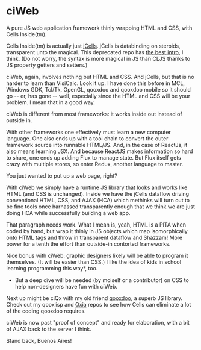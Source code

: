 # ciWeb
A pure JS web application framework thinly wrapping HTML and CSS, with Cells Inside(tm).

Cells Inside(tm) is actually just [jCells](https://github.com/kennytilton/jCells). jCells is databinding on steroids, transparent unto the magical. This deprecated repo has [the best intro](https://github.com/kennytilton/its-alive), I think. (Do not worry, the syntax is more magical in JS than CLJS thanks to JS property getters and setters.)

ciWeb, again, involves nothing but HTML and CSS. And jCells, but that is no harder to learn than VisiCalc. Look it up. I have done this before in MCL, Windows GDK, Tcl/Tk, OpenGL, qooxdoo and qooxdoo mobile so it should go -- er, has gone -- well, especially since the HTML and CSS will be your problem. I mean that in a good way.

ciWeb is different from most frameworks: it works inside out instead of outside in.

With other frameworks one effectively must learn a new computer language. One also ends up with a tool chain to convert the outer framework source into runnable HTML/JS. And, in the case of ReactJs, it also means learning JSX. And because ReactJS makes information so hard to share, one ends up adding Flux to manage state. But Flux itself gets crazy with multiple stores, so enter Redux, another language to master.

You just wanted to put up a web page, right?

With ciWeb we simply have a runtime JS library that looks and works like HTML (and CSS is unchanged). Inside we have the jCells dataflow driving conventional HTML, CSS, and AJAX (HCA) which methinks will turn out to be fine tools once harnassed transparently enough that we think we are just doing HCA while successfully building a web app. 

That paragraph needs work. What I mean is, yeah, HTML is a PITA when coded by hand, but wrap it thinly in JS objects which map isomorphically onto HTML tags and throw in transparent dataflow and Shazzam! More power for a tenth the effort than outside-in contorted frameworks.

Nice bonus with ciWeb: graphic designers likely will be able to program it themselves. (It will be easier than CSS.) I like the idea of kids in school learning programming this way*, too.

* But a deep dive will be needed (by moiself or a contributor) on CSS to help non-designers have fun with ciWeb. 

Next up might be ciQx with my old friend [qooxdoo](http://www.qooxdoo.org/), a superb JS library. Check out my qooxlisp and [Qxia](https://github.com/kennytilton/qxia/wiki) repos to see how Cells can eliminate a lot of the coding qooxdoo requires.

ciWeb is now past "proof of concept" and ready for elaboration, with a bit of AJAX back to the server I think.

Stand back, Buenos Aires!

